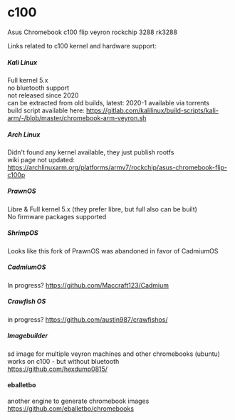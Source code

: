 # c100
Asus Chromebook c100 flip veyron rockchip 3288 rk3288 

Links related to c100 kernel and hardware support:

##### Kali Linux
Full kernel 5.x  
no bluetooth support  
not released since 2020  
can be extracted from old builds, latest: 2020-1 available via torrents  
build script available here: https://gitlab.com/kalilinux/build-scripts/kali-arm/-/blob/master/chromebook-arm-veyron.sh  


##### Arch Linux
Didn't found any kernel available, they just publish rootfs  
wiki page not updated: https://archlinuxarm.org/platforms/armv7/rockchip/asus-chromebook-flip-c100p  


##### PrawnOS
Libre & Full kernel 5.x  (they prefer libre, but full also can be built)  
No firmware packages supported  


##### ShrimpOS
Looks like this fork of PrawnOS was abandoned in favor of CadmiumOS


##### CadmiumOS
In progress?
https://github.com/Maccraft123/Cadmium

##### Crawfish OS
in progress?
https://github.com/austin987/crawfishos/


##### Imagebuilder
sd image for multiple veyron machines and other chromebooks (ubuntu)  
works on c100 - but without bluetooth  
https://github.com/hexdump0815/

#### eballetbo
another engine to generate chromebook images
https://github.com/eballetbo/chromebooks




